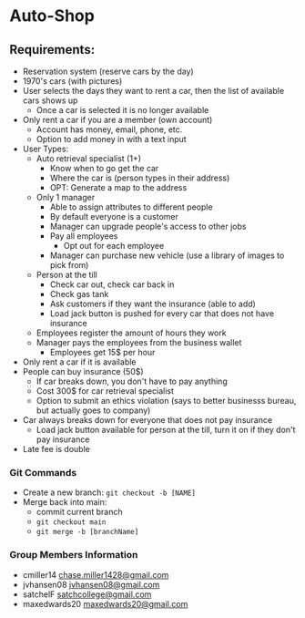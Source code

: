 # Auto-Shop

## Requirements: 
* Reservation system (reserve cars by the day)
* 1970's cars (with pictures)
* User selects the days they want to rent a car, then the list of available cars shows up
    * Once a car is selected it is no longer available
* Only rent a car if you are a member (own account)
    * Account has money, email, phone, etc.
    * Option to add money in with a text input
* User Types:
    * Auto retrieval specialist (1+)
        * Know when to go get the car
        * Where the car is (person types in their address)
        * OPT: Generate a map to the address
    * Only 1 manager 
        * Able to assign attributes to different people
        * By default everyone is a customer
        * Manager can upgrade people's access to other jobs
        * Pay all employees
            * Opt out for each employee
        * Manager can purchase new vehicle (use a library of images to pick from)
    * Person at the till
        * Check car out, check car back in
        * Check gas tank
        * Ask customers if they want the insurance (able to add)
        * Load jack button is pushed for every car that does not have insurance
    * Employees register the amount of hours they work
    * Manager pays the employees from the business wallet
        * Employees get 15$ per hour 
* Only rent a car if it is available
* People can buy insurance (50$)
    * If car breaks down, you don't have to pay anything
    * Cost 300$ for car retrieval specialist
    * Option to submit an ethics violation (says to better businesss bureau, but actually goes to company)
* Car always breaks down for everyone that does not pay insurance
    * Load jack button available for person at the till, turn it on if they don't pay insurance
* Late fee is double 


### Git Commands
* Create a new branch: `git checkout -b [NAME]`
* Merge back into main:
    * commit current branch
    * `git checkout main`
    * `git merge -b [branchName]`


### Group Members Information
* cmiller14 chase.miller1428@gmail.com
* jvhansen08 jvhansen08@gmail.com
* satchelF satchcollege@gmail.com
* maxedwards20 maxedwards20@gmail.com

